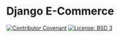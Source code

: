 # Django E-Commerce
[![Contributor Covenant](https://img.shields.io/badge/Contributor%20Covenant-2.0-4baaaa.svg)](code_of_conduct.md)
[![License: BSD 3](https://img.shields.io/github/license/Valievx/django_ecommerce.svg)](LICENSE.txt)
